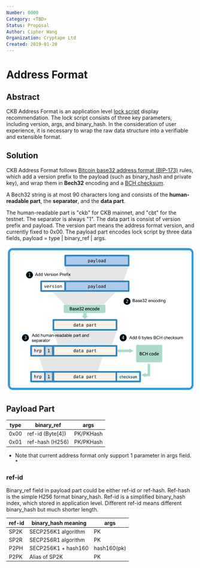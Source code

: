 ```yaml
---
Number: 0000
Category: <TBD>
Status: Proposal
Author: Cipher Wang
Organization: Cryptape Ltd
Created: 2019-01-20
---
```


# Address Format

## Abstract

CKB Address Format is an application level [lock script][script-define] display recommendation. The lock script consists of three key parameters, including version, args, and binary_hash. In the consideration of user experience, it is necessary to wrap the raw data structure into a verifiable and extensible format.

## Solution

CKB Address Format follows [Bitcoin base32 address format (BIP-173)][bip173] rules, which add a version prefix to the payload (such as binary_hash and private key), and wrap them in **Bech32** encoding and a [BCH checksum][bch].

A Bech32 string is at most 90 characters long and consists of the **human-readable part**, the **separator**, and the **data part**.

The human-readable part is "ckb" for CKB mainnet, and "cbt" for the testnet. The separator is always "1". The data part is consist of version prefix and payload. The version part means the address format version, and currently fixed to 0x00. The payload part encodes lock script by three data fields, payload = type | binary_ref | args.

![](images/ckb-address.png)

## Payload Part
|      type      |    binary_ref    |    args     |
|----------------|------------------|-------------|
|      0x00      | ref-id (Byte[4]) |  PK/PKHash  |
|      0x01      | ref-hash (H256)  |  PK/PKHash  |

* Note that current address format only support 1 parameter in args field. *

### ref-id

Binary_ref field in payload part could be either ref-id or ref-hash. Ref-hash is the simple H256 format binary_hash. Ref-id is a simplified binary_hash index, which stored in application level. Different ref-id means different binary_hash but much shorter length.

|     ref-id     | binary_hash meaning | args |
|----------------|---------------------|------|
|      SP2K      | SECP256K1 algorithm |  PK  |
|      SP2R      | SECP256R1 algorithm |  PK  |
|      P2PH      | SECP256K1 + hash160 | hash160(pk)  |
|      P2PK      | Alias of SP2K       |  PK  |

[script-define]:https://github.com/nervosnetwork/ckb/blob/develop/core/src/script.rs#L17

[bip173]: https://github.com/bitcoin/bips/blob/master/bip-0173.mediawiki

[bch]: https://en.wikipedia.org/wiki/BCH_code

